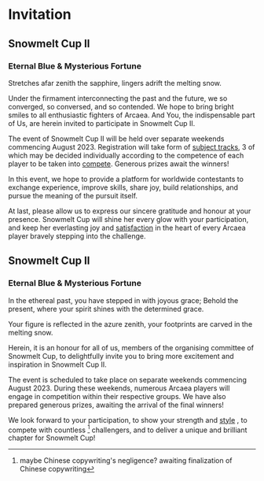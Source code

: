 ﻿<!-- Revision 1: 14 Jun, f - replace "comprehended" with "conversed" -->

# Invitation

<!-- Version 1: generic Invitation -->

## Snowmelt Cup II

### Eternal Blue & Mysterious Fortune

Stretches afar zenith the sapphire, lingers adrift the melting snow.

Under the firmament interconnecting the past and the future,
we so converged, so conversed, and so contended.
We hope to bring bright smiles to
all enthusiastic fighters of Arcaea.  <!-- 	ugh, bit of sudden? --><!--doesn't matter-->
And You, the indispensable part of Us,<!--insert'an undisputed arcaea fanatic,'-->
are herein invited to participate in Snowmelt Cup II.  <!-- try to be more literary -->

The event of Snowmelt Cup II will be held
over separate weekends commencing August 2023.
Registration will take form of <u>subject tracks</u><!--replaced to 'class songs', same blow-->,
3 of which may be decided individually
according to the competence of each player
to be taken into <u>compete</u><!-- incorrect, should be 'competing' -->.
Generous prizes await the winners!

In this event, we hope to provide a platform for
worldwide contestants to exchange experience,
improve skills, share joy, build relationships,
and pursue the meaning of the pursuit itself.  <!-- sounds weird but meh --><!-- doesn't matter -->

At last, please allow us to express our sincere
gratitude and honour at your presence.
Snowmelt Cup will shine her every glow with your participation,
and keep her everlasting joy and <u>satisfaction</u>  <!-- "satisfaction" does not sound right; maybe "memories" --><!-- memories-->
in the heart of every Arcaea player
bravely stepping<!-- wrong, 'step'--> into the challenge.

<!-- Version 2: individual invitation -->

## Snowmelt Cup II

### Eternal Blue & Mysterious Fortune

In the ethereal past, <!-- how about 'once upon a time'? 'ethereal' is unnessesary-->you have stepped in with joyous grace;
Behold the present, where your spirit shines with the determined grace.

Your figure is reflected in the azure zenith,
your footprints are carved in the melting snow.

Herein, it is an honour for all of us,
members of the organising committee of Snowmelt Cup,
to delightfully invite you
to bring more excitement and inspiration
in Snowmelt Cup II.

The event is scheduled to take place
on separate weekends commencing August 2023.
During these weekends, numerous Arcaea players
will engage in competition within their respective groups.
We have also prepared generous prizes,
awaiting the arrival of the final winners!

We look forward to your participation,
to show your strength and <u>style</u> <!-- bad word choice --><!-- 'highlights'-->,
to compete with countless [^countless]<!-- really? "countless"? --> challengers,
and to deliver a unique and brilliant chapter for Snowmelt Cup!

[^countless]:maybe Chinese copywriting's negligence? awaiting finalization of Chinese copywriting
